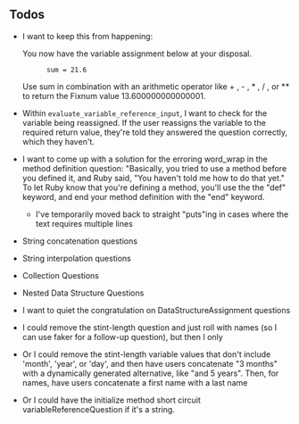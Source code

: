 ## Todos

- I want to keep this from happening:

    You now have the variable assignment below at your disposal.

            sum = 21.6

    Use sum in combination with an arithmetic operator like  + ,  - ,  * ,  / , or  **  to return the Fixnum value 13.600000000000001.

- Within `evaluate_variable_reference_input`, I want to check for the variable being reassigned. If the user reassigns the variable to the required return value, they're told they answered the question correctly, which they haven't.



- I want to come up with a solution for the erroring word_wrap in the method definition question: "Basically, you tried to use a method before you defined it, and Ruby said, "You haven't told me how to do that yet." To let Ruby know that
you're defining a method, you'll use the the "def" keyword, and end your method definition with the "end" keyword.
  - I've temporarily moved back to straight "puts"ing in cases where the text requires multiple lines

- String concatenation questions
- String interpolation questions
- Collection Questions
- Nested Data Structure Questions

- I want to quiet the congratulation on DataStructureAssignment questions

- I could remove the stint-length question and just roll with names (so I can use faker for a follow-up question), but then I only 

- Or I could remove the stint-length variable values that don't include 'month', 'year', or 'day', and then have users concatenate "3 months" with a dynamically generated alternative, like "and 5 years". Then, for names, have users concatenate a first name with a last name

- Or I could have the initialize method short circuit variableReferenceQuestion if it's a string.



